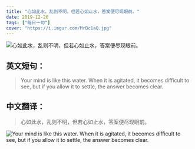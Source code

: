 ```yaml
---
title: "心如此水，乱则不明，但若心如止水，答案便尽现眼前。"
date: 2019-12-26
tags: ["每日一句"]
cover: "https://i.imgur.com/MrBc1aQ.jpg"
---
```


![心如此水，乱则不明，但若心如止水，答案便尽现眼前。](https://i.imgur.com/EoLDaIo.jpg)

## 英文短句：
> Your mind is like this water. When it is agitated, it becomes difficult to see, but if you allow it to settle, the answer becomes clear.

<!--more-->

## 中文翻译：
> 心如此水，乱则不明，但若心如止水，答案便尽现眼前。

![Your mind is like this water. When it is agitated, it becomes difficult to see, but if you allow it to settle, the answer becomes clear.](https://i.imgur.com/zT5FwRp.jpg)

